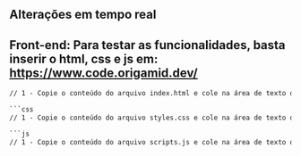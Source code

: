 ## Alterações em tempo real

## Front-end: Para testar as funcionalidades, basta inserir o html, css e js em: https://www.code.origamid.dev/

```html
// 1 - Copie o conteúdo do arquivo index.html e cole na área de texto da aba HTML do site: https://www.code.origamid.dev/

```css
// 1 - Copie o conteúdo do arquivo styles.css e cole na área de texto da aba CSS do site: https://www.code.origamid.dev/

```js
// 1 - Copie o conteúdo do arquivo scripts.js e cole na área de texto da aba JS do site: https://www.code.origamid.dev/
